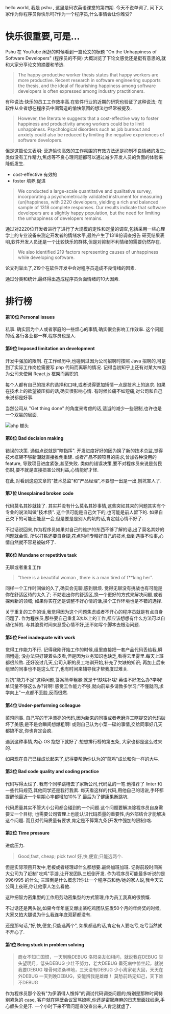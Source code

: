 
hello world, 我是 pshu , 这里是码农英语课堂的第四期.
今天不说单词了, 问下大家作为你程序员你快乐吗?作为一个程序员,什么事情会让你难受?


# 快乐很重要,可是...

Pshu 在 YouTube 闲逛的时候看到一篇论文的标题 "On the Unhappiness of Software Developers" (程序员的不爽)
大概浏览了下论文感觉还是挺有意思的,就和大家分享论文的摘要和节选.

> The happy-productive worker thesis states that happy workers are more productive. Recent research in software engineering supports the thesis, and the ideal of flourishing happiness among software developers is often expressed among industry practitioners.

有种说法:快乐的员工工作效率高.在软件行业的近期的研究也验证了这种说法; 在软件从业者想在程序员中间营造的愉快氛围的想法也经常被提及.

> However, the literature suggests that a cost-effective way to foster happiness and productivity among workers could be to limit unhappiness. Psychological disorders such as job burnout and anxiety could also be reduced by limiting the negative experiences of software developers.

但是这篇论文表明: 营造愉快高效的工作氛围的有效方法还是抑制不良情绪的发生; 类似没有工作精力,焦虑等不良心理问题都可以通过减少开发人员的负面的体验来降低发生.

* cost-effective 有效的
* foster 培养,促进

> We conducted a large-scale quantitative and qualitative survey, incorporating a psychometrically validated instrument for measuring (un)happiness, with 2220 developers, yielding a rich and balanced sample of 1318 complete responses. Our results indicate that software developers are a slightly happy population,
but the need for limiting the unhappiness of developers remains.

通过对2220位开发者进行了进行了大规模的定性和定量的调查,包括采用一些心理学上的专业设备来测定开发者的情绪水平,最终产生了1318份调查报告
研究结果表明,软件开发人员还是一个比较快乐的群体,但是对抑制不利情绪的需要仍然存在.

> We also identified 219 factors representing causes of unhappiness while developing software.

论文列举出了,219个在软件开发中会对程序员造成不良情绪的因素.

通过分类和统计,最终得出造成程序员负面情绪的10大因素.

# 排行榜

#### 第10位 Personal issues

私事.
确实因为个人或者家庭的一些烦心的事情,确实很会影响工作效率.
这个问题的话,各行各业都一样,程序员也是人.

#### 第9位 Imposed limitation on development

开发中强加的限制.
在工作经历中,也碰到过因为公司招聘时按照 Java 招聘的,可是到了实际工作岗位需要写 php 代码而离职的情况.
记得当初知乎上还有对某大神因为公司未使用 React.js 框架而离职的.

每个人都有自己的技术的选择和口味,或者说得更加矫情一点是技术上的追求.
如果在技术上的欲望被压抑的话,确实很影响心情.
有时候长痛不如短痛,对公司和自己来说都是好事.

当然公司从 "Get thing done" 的角度来考虑的话,适当的减少一些限制,也许也是一个双赢的局面.

![php 榔头](https://blog.codinghorror.com/content/images/uploads/2012/06/6a0120a85dcdae970b017742d249d5970d-800wi.jpg)

#### 第8位  Bad decision making

错误的决策. 通俗点说就是"瞎指挥".
开发进度好好的因为换了新的技术总监,觉得技术框架不够新潮就直接推倒重建.
或者产品不顾项目的需求,曾加各种没用的feature, 导致项目进度紧张,甚至失败.
类似的错误决策,要不对程序员来说是劳民伤财,要不就是直接损害公司利益,心情能好才怪.

在此,对看到这边文章的"技术总监"和"产品经理",不要想一出是一出,刨坑害人了.


#### 第7位 Unexplained broken code

代码莫名其妙就挂了.
其实并没有什么莫名其妙事情,这些突如其来的问题其实有个专业的说法叫做"技术债".
这个债可能是自己欠下的,也可能是前人留下的.
如果自己欠下的可能还能忍一会,但是要是是别人的坑的话,肯定就心情不好了.

不过话说回来,作为程序员如果对自己的维护的东西不够了解的话,出了莫名其妙的问题就会慌.
所以打铁还要自身硬,花点时间专精好自己的技术,做到遇事不怕事,心情自然就不容易被破坏了.

#### 第6位  Mundane or repetitive task

无聊或者重复工作

> "there is a beautiful woman , there is a man tired of f**king her".

同样一个工作时间做的久了,确实会无聊,感到很烦. 觉得无聊没有挑战也有可能是你在舒适区待的太久了;
不妨走出你的舒适区,换一个更好的方式来解决问题,或者探索新的领域;
如果你实在还是调整不好心情的话,换个工作环境也是不错的选择.

关于重复的工作的话,我觉得因为这个问题焦虑或者不开心的程序员就是有点自身问题了.
作为程序员,那些要自己重复3次以上的工作,都应该想想有什么方法可以自动化掉的.
与其浪费时间来忍受心情不好,还不如写个脚本去根治问题.

#### 第5位 Feel inadequate with work

觉得工作能力不行.
记得我刚开始工作的时候,组里直接把一套产品代码丢给我,瞬间懵逼;
没办法只好硬着头皮看,但是因为业务知识也缺乏,看得云里雾里.每天上班都很煎熬.
还好没过几天,公司入职的员工培训开始,补充了欠缺的知识;
再加上后来组里的同事也不是这么忙了,也有时间来辅导我才帮我度过难关.

对抗"能力不足"这种问题,答案简单粗暴:就是干!缺啥补啥!
英语不好怎么办?学啊!
单词量不够这么办?背啊!
感觉工作能力不够,就向前辈多请教多学习;"不懂就问,求学向上"一点都不丢脸,反而很燃.


#### 第4位 Under-performing colleague

菜鸡同事.
自己写的干净漂亮的代码,因为新来的同事或者老磨洋工瞎提交的代码破坏了美感;是不是会瞬间想爆粗啊!
或则自己认为小菜一碟的事情,交给同事好几天都搞不定,你也肯定会疯.

遇到这种事情,内心 OS 抱怨下就好了.想想排行榜的第五条, 大家也都是这么过来的.

如果现在自己已经成长起来了,记得要帮助你认为的"菜鸡"成长和你一样的大牛.

#### 第3位 Bad code quality and coding practice

代码写得太烂了.
我有个同学跳槽去了家新公司,代码乱的一笔.他推荐了 linter 和一些代码规范,其他同学还是我行我素.
每天看这样的代码,用他自己的话说,手环都提醒他最近一个星期心率都增加10%了.最后为了健康果断跳坑.

代码质量其实不管大小公司都会碰到的一个问题.这个问题要解决除程序员自身需要立一个目标;
也需要公司管理上也能认识代码质量的重要性,内外部结合才能解决这个问题.
而且对代码质量有要求,肯定是不算第九条(开发中强加的限制)咯.


#### 第2位 Time pressure

进度压力.

> Good,fast, cheap; pick two!
好,快,便宜;只能选两个.

但是实际项目开发中,老板或者经理却什么都想要.最终加班加班.
记得前段时间某大公司为了赶制"吃鸡"手游,让开发团队三班倒开发.
作为程序员可能最多听说的是 996/995 的什么;
三班倒是什么概念?!你让一个程序员和他/她的家人说,我今天去公司上夜班,你让他家人怎么看他.

这种把智力密集型的工作用劳动密集型的方式管理,作为员工我真的很愤慨.

不过话还是两头说,如果今年年底又爆出某吃鸡团队狂发50个月的年终奖的时候,
大家又拍大腿说为什么我连年底双薪都没有.

还是那句话,"好,快,便宜;只能选两个", 如果都选的话,肯定有人要吃亏,吃亏当然就不开心了.


#### 第1位 Being stuck in problem solving

> 商女不知亡国恨，一天到晚DEBUG
> 洛阳亲友如相问，就说我在DEBUG
> 举头望明月，低头DEBUG
> 少壮不努力，老大DEBUG
> 垂死病中惊坐起，就说我要DEBUG
> 埋骨何须桑梓地，三天没有DEBUG
> 少小离家老大回，天天在外DEBUG
> 一天到晚DEBUG，安能辨我是雄雌！
> 莫愁前路无知己，天下谁不DEBUG

作为程序员那个没有"为伊消得人憔悴"的调试代码调查问题的;特别是那种时间特别紧急的 case,
客户就在隔壁会议室骂娘呢,你还是密密麻麻的日志里面找线索,手心额头全是汗.
一个小时下来不管问题查没查出来,人肯定就虚了.
